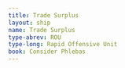 ```yaml
---
title: Trade Surplus
layout: ship
name: Trade Surplus
type-abrev: ROU
type-long: Rapid Offensive Unit
book: Consider Phlebas
---
```


